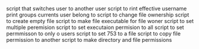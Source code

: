 script that switches user to another user
script to rint effective username
print groups currents user belong to
script to change file ownership
script to create empty file
script to make file executable for file woner
script to set multiple peremision
script to set executaion permision to all
script to set permmisson to only o users
script to set 753 to a file
script to copy file permission to another
script to make directory and file permissions


